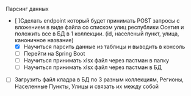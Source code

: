 Парсинг данных

- [ ]Сделать endpoint который будет принимать POST запросы с вложением в виде файла со списком улиц 
республики Осетия и положить все в БД в 1 коллекции. (id, населеный пункт, улица, каноничное название)
    - [x] Научиться парсить данные из таблицы и выводить в консоль
    - [ ] Перейти на Spring Boot
    - [ ] Научиться принимать xlsx файл через пастман в папку
    - [ ] Научиться принимать xlsx файл через пастман в БД

- [ ] Загрузить файл кладра в БД по 3 разным коллекциям,
Регионы, Населенные Пункты,  Улицы и связать их между собой
